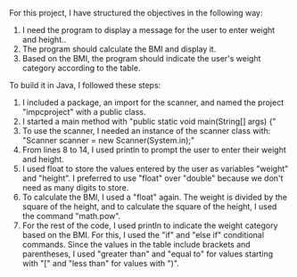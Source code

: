 For this project, I have structured the objectives in the following way:

1. I need the program to display a message for the user to enter weight and height..
2. The program should calculate the BMI and display it.
3. Based on the BMI, the program should indicate the user's weight category according to the table.

To build it in Java, I followed these steps:

1. I included a package, an import for the scanner, and named the project "impcproject" with a public class.
2. I started a main method with "public static void main(String[] args) {"
3. To use the scanner, I needed an instance of the scanner class with: "Scanner scanner = new Scanner(System.in);"
4. From lines 8 to 14, I used println to prompt the user to enter their weight and height.
5. I used float to store the values entered by the user as variables "weight" and "height". I preferred to use "float" over "double" because we don't need as many digits to store.
6. To calculate the BMI, I used a "float" again. The weight is divided by the square of the height, and to calculate the square of the height, I used the command "math.pow".
7. For the rest of the code, I used println to indicate the weight category based on the BMI. For this, I used the "if" and "else if" conditional commands. Since the values in the table include brackets and parentheses, I used "greater than" and "equal to" for values starting with "[" and "less than" for values with ")".